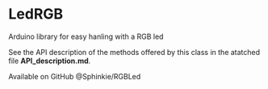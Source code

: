 # LedRGB
Arduino library for easy hanling with a RGB led


See the API description of the methods offered by this class in the atatched file **API_description.md**.

Available on GitHub @Sphinkie/RGBLed



